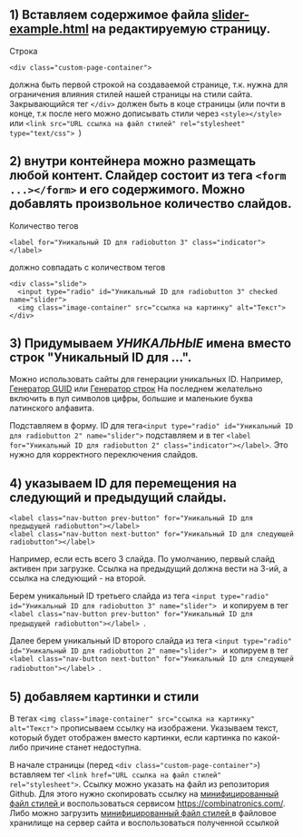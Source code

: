 ## 1) Вставляем содержимое файла <a href="https://github.com/NikAzaza/school-website/blob/master/image-slider/slider-example.html" target="_blank">slider-example.html</a> на редактируемую страницу.
Строка 
```
<div class="custom-page-container">
```
должна быть первой строкой на создаваемой странице, т.к. нужна для ограничения влияния стилей нашей страницы на стили сайта. Закрывающийся тег ```</div>``` должен быть в коце страницы
 (или почти в конце, т.к после него можно дописывать стили через ```<style></style>``` или ```<link src="URL ссылка на файл стилей" rel="stylesheet" type="text/css"> ```)

## 2) внутри контейнера можно размещать любой контент. Слайдер состоит из тега ```<form ...></form>``` и его содержимого. Можно добавлять произвольное количество слайдов.
Количество тегов 
```
<label for="Уникальный ID для radiobutton 3" class="indicator"></label>
``` 
должно совпадать с количеством тегов 
```
<div class="slide">
  <input type="radio" id="Уникальный ID для radiobutton 3" checked name="slider">
  <img class="image-container" src="ссылка на картинку" alt="Текст">
</div>
```
## 3) Придумываем ***УНИКАЛЬНЫЕ*** имена вместо строк "Уникальный ID для ...". 
Можно использовать сайты для генерации уникальных ID. Например,  <a href="https://www.guidgenerator.com/" target="_blank">Генератор GUID</a> или <a href="https://www.random.org/strings/" target="_blank">Генератор строк</a>
На последнем желательно включить в пул символов цифры, большие и маленькие буква латинского алфавита.

Подставляем в форму.
ID для тега```<input type="radio" id="Уникальный ID для radiobutton 2" name="slider">``` подставляем и в тег  ```<label for="Уникальный ID для radiobutton 2" class="indicator"></label>```.
Это нужно для корректного переключения слайдов.

## 4) указываем ID для перемещения на следующий и предыдущий слайды.
```
<label class="nav-button prev-button" for="Уникальный ID для предыдущей radiobutton"></label>
<label class="nav-button next-button" for="Уникальный ID для следующей radiobutton"></label>
```
Например, если есть всего 3 слайда. По умолчанию, первый слайд активен при загрузке. Ссылка на предыдущий должна вести на 3-ий, а ссылка на следующий - на второй.

Берем уникальный ID третьего слайда из тега ```<input type="radio" id="Уникальный ID для radiobutton 3" name="slider"> ``` и копируем в тег ```<label class="nav-button prev-button" for="Уникальный ID для предыдущей radiobutton"></label> ```.

Далее берем уникальный ID второго слайда из тега ```<input type="radio" id="Уникальный ID для radiobutton 2" name="slider"> ``` и копируем в тег ```<label class="nav-button next-button" for="Уникальный ID для следующей radiobutton"></label> ```.

## 5) добавляем картинки и стили
В тегах ```<img class="image-container" src="ссылка на картинку" alt="Текст">``` прописываем ссылку на изображени. Указываем текст, который будет отображен вместо картинки, если картинка по какой-либо причине станет недоступна.

В начале страницы (перед ```<div class="custom-page-container">```) вставляем тег ```<link href="URL ссылка на файл стилей" rel="stylesheet">```. Ссылку можно указать на файл из репозитория Github. Для этого нужно скопировать ссылку на <a href="https://raw.githubusercontent.com/NikAzaza/school-website/master/image-slider/slider-styles.min.css" target="_blank"> минифицированный файл стилей </a> и воспользоваться сервисом <a href="https://combinatronics.com/" target="_blank">https://combinatronics.com/</a>. 
Либо можно загрузить <a href="https://github.com/NikAzaza/school-website/blob/master/image-slider/slider-styles.min.css" target="_blank"> минифицированный файл стилей </a> в файловое хранилище на сервер сайта и воспользоваться полученной ссылкой
